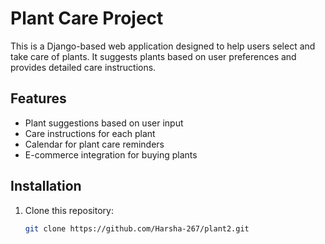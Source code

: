 # Plant Care Project

This is a Django-based web application designed to help users select and take care of plants. It suggests plants based on user preferences and provides detailed care instructions.

## Features

- Plant suggestions based on user input
- Care instructions for each plant
- Calendar for plant care reminders
- E-commerce integration for buying plants

## Installation

1. Clone this repository:
   ```bash
   git clone https://github.com/Harsha-267/plant2.git
